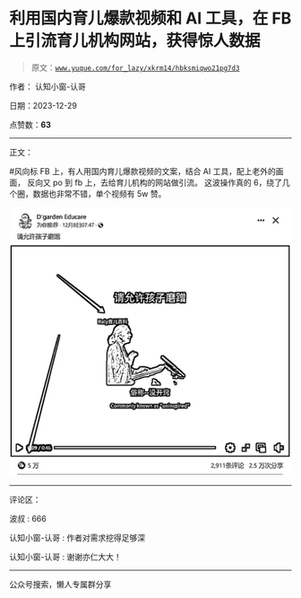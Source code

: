 # 利用国内育儿爆款视频和 AI 工具，在 FB 上引流育儿机构网站，获得惊人数据

> 原文：[`www.yuque.com/for_lazy/xkrm14/hbksmiqwo21pg7d3`](https://www.yuque.com/for_lazy/xkrm14/hbksmiqwo21pg7d3)

作者： 认知小窗-认哥

日期：2023-12-29

点赞数：**63**

* * *

正文：

#风向标 FB 上，有人用国内育儿爆款视频的文案，结合 AI 工具，配上老外的画面， 反向又 po 到 fb 上，去给育儿机构的网站做引流。
这波操作真的 6，绕了几个圈，数据也非常不错，单个视频有 5w 赞。

![](img/014b80528d600e1ca7c4304cdfc72bf5.png)

* * *

评论区：

波叔 : 666

认知小窗-认哥 : 作者对需求挖得足够深

认知小窗-认哥 : 谢谢亦仁大大！

* * *

公众号搜索，懒人专属群分享